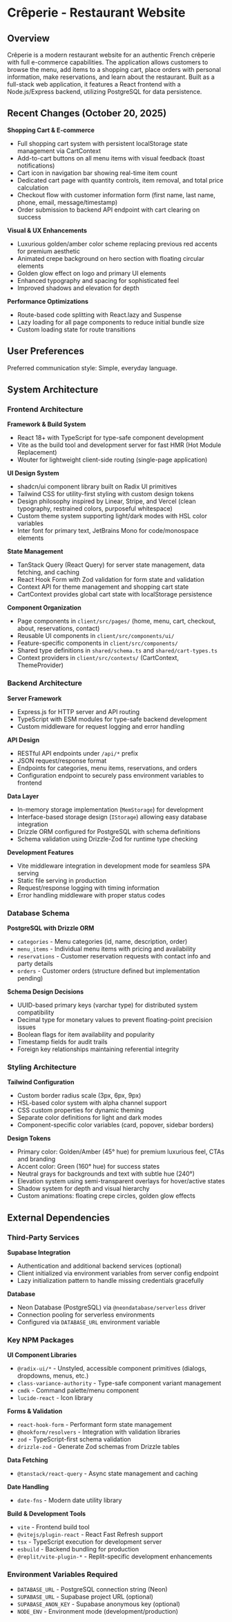 # Crêperie - Restaurant Website

## Overview

Crêperie is a modern restaurant website for an authentic French crêperie with full e-commerce capabilities. The application allows customers to browse the menu, add items to a shopping cart, place orders with personal information, make reservations, and learn about the restaurant. Built as a full-stack web application, it features a React frontend with a Node.js/Express backend, utilizing PostgreSQL for data persistence.

## Recent Changes (October 20, 2025)

**Shopping Cart & E-commerce**
- Full shopping cart system with persistent localStorage state management via CartContext
- Add-to-cart buttons on all menu items with visual feedback (toast notifications)
- Cart icon in navigation bar showing real-time item count
- Dedicated cart page with quantity controls, item removal, and total price calculation
- Checkout flow with customer information form (first name, last name, phone, email, message/timestamp)
- Order submission to backend API endpoint with cart clearing on success

**Visual & UX Enhancements**
- Luxurious golden/amber color scheme replacing previous red accents for premium aesthetic
- Animated crepe background on hero section with floating circular elements
- Golden glow effect on logo and primary UI elements
- Enhanced typography and spacing for sophisticated feel
- Improved shadows and elevation for depth

**Performance Optimizations**
- Route-based code splitting with React.lazy and Suspense
- Lazy loading for all page components to reduce initial bundle size
- Custom loading state for route transitions

## User Preferences

Preferred communication style: Simple, everyday language.

## System Architecture

### Frontend Architecture

**Framework & Build System**
- React 18+ with TypeScript for type-safe component development
- Vite as the build tool and development server for fast HMR (Hot Module Replacement)
- Wouter for lightweight client-side routing (single-page application)

**UI Design System**
- shadcn/ui component library built on Radix UI primitives
- Tailwind CSS for utility-first styling with custom design tokens
- Design philosophy inspired by Linear, Stripe, and Vercel (clean typography, restrained colors, purposeful whitespace)
- Custom theme system supporting light/dark modes with HSL color variables
- Inter font for primary text, JetBrains Mono for code/monospace elements

**State Management**
- TanStack Query (React Query) for server state management, data fetching, and caching
- React Hook Form with Zod validation for form state and validation
- Context API for theme management and shopping cart state
- CartContext provides global cart state with localStorage persistence

**Component Organization**
- Page components in `client/src/pages/` (home, menu, cart, checkout, about, reservations, contact)
- Reusable UI components in `client/src/components/ui/`
- Feature-specific components in `client/src/components/`
- Shared type definitions in `shared/schema.ts` and `shared/cart-types.ts`
- Context providers in `client/src/contexts/` (CartContext, ThemeProvider)

### Backend Architecture

**Server Framework**
- Express.js for HTTP server and API routing
- TypeScript with ESM modules for type-safe backend development
- Custom middleware for request logging and error handling

**API Design**
- RESTful API endpoints under `/api/*` prefix
- JSON request/response format
- Endpoints for categories, menu items, reservations, and orders
- Configuration endpoint to securely pass environment variables to frontend

**Data Layer**
- In-memory storage implementation (`MemStorage`) for development
- Interface-based storage design (`IStorage`) allowing easy database integration
- Drizzle ORM configured for PostgreSQL with schema definitions
- Schema validation using Drizzle-Zod for runtime type checking

**Development Features**
- Vite middleware integration in development mode for seamless SPA serving
- Static file serving in production
- Request/response logging with timing information
- Error handling middleware with proper status codes

### Database Schema

**PostgreSQL with Drizzle ORM**
- `categories` - Menu categories (id, name, description, order)
- `menu_items` - Individual menu items with pricing and availability
- `reservations` - Customer reservation requests with contact info and party details
- `orders` - Customer orders (structure defined but implementation pending)

**Schema Design Decisions**
- UUID-based primary keys (varchar type) for distributed system compatibility
- Decimal type for monetary values to prevent floating-point precision issues
- Boolean flags for item availability and popularity
- Timestamp fields for audit trails
- Foreign key relationships maintaining referential integrity

### Styling Architecture

**Tailwind Configuration**
- Custom border radius scale (3px, 6px, 9px)
- HSL-based color system with alpha channel support
- CSS custom properties for dynamic theming
- Separate color definitions for light and dark modes
- Component-specific color variables (card, popover, sidebar borders)

**Design Tokens**
- Primary color: Golden/Amber (45° hue) for premium luxurious feel, CTAs and branding
- Accent color: Green (160° hue) for success states
- Neutral grays for backgrounds and text with subtle hue (240°)
- Elevation system using semi-transparent overlays for hover/active states
- Shadow system for depth and visual hierarchy
- Custom animations: floating crepe circles, golden glow effects

## External Dependencies

### Third-Party Services

**Supabase Integration**
- Authentication and additional backend services (optional)
- Client initialized via environment variables from server config endpoint
- Lazy initialization pattern to handle missing credentials gracefully

**Database**
- Neon Database (PostgreSQL) via `@neondatabase/serverless` driver
- Connection pooling for serverless environments
- Configured via `DATABASE_URL` environment variable

### Key NPM Packages

**UI Component Libraries**
- `@radix-ui/*` - Unstyled, accessible component primitives (dialogs, dropdowns, menus, etc.)
- `class-variance-authority` - Type-safe component variant management
- `cmdk` - Command palette/menu component
- `lucide-react` - Icon library

**Forms & Validation**
- `react-hook-form` - Performant form state management
- `@hookform/resolvers` - Integration with validation libraries
- `zod` - TypeScript-first schema validation
- `drizzle-zod` - Generate Zod schemas from Drizzle tables

**Data Fetching**
- `@tanstack/react-query` - Async state management and caching

**Date Handling**
- `date-fns` - Modern date utility library

**Build & Development Tools**
- `vite` - Frontend build tool
- `@vitejs/plugin-react` - React Fast Refresh support
- `tsx` - TypeScript execution for development server
- `esbuild` - Backend bundling for production
- `@replit/vite-plugin-*` - Replit-specific development enhancements

### Environment Variables Required

- `DATABASE_URL` - PostgreSQL connection string (Neon)
- `SUPABASE_URL` - Supabase project URL (optional)
- `SUPABASE_ANON_KEY` - Supabase anonymous key (optional)
- `NODE_ENV` - Environment mode (development/production)